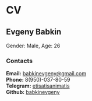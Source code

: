 # CV
## Evgeny Babkin
Gender: Male, Age: 26
### Contacts
**Email:** babkinevgeny@gmail.com  
**Phone:** 8(950)-037-80-59  
**Telegram:** [etisatisanimatis](https://t.me/etistisanimatis)  
**Github:** [babkinevgeny](https://github.com/babkinevgeny) 

